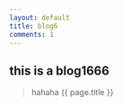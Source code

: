 ```yaml
---
layout: default
title: blog6
comments: 1
---
```


## this is a blog1666

> hahaha
> {{ page.title }}
